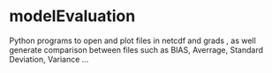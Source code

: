 # modelEvaluation
Python programs to open and plot files in netcdf and grads , as well generate comparison between files such as BIAS, Averrage, Standard Deviation, Variance ...
